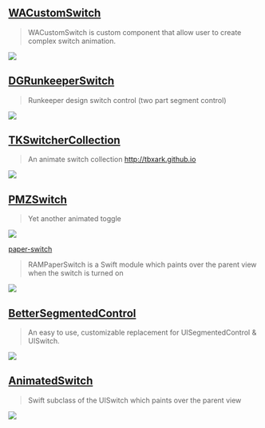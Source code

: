 [WACustomSwitch](https://github.com/wendyabrantes/WACustomSwitch)
--
> WACustomSwitch is custom component that allow user to create complex switch animation.

![](https://raw.githubusercontent.com/wendyabrantes/WACustomSwitch/master/WACustomSwitch.gif)

[DGRunkeeperSwitch](https://github.com/gontovnik/DGRunkeeperSwitch)
--
> Runkeeper design switch control (two part segment control)

![](https://raw.githubusercontent.com/gontovnik/DGRunkeeperSwitch/master/DGRunkeeperSwitch.gif)

[TKSwitcherCollection](https://github.com/TBXark/TKSwitcherCollection)
--
> An animate switch collection http://tbxark.github.io

![](https://github.com/TBXark/TKSwitcherCollection/raw/master/SwitcherCollection/gif.gif)

[PMZSwitch](https://github.com/kovpas/PMZSwitch)
--
> Yet another animated toggle

![](https://github.com/kovpas/PMZSwitch/raw/master/Assets/switch.gif)

[paper-switch](https://github.com/Ramotion/paper-switch)
> RAMPaperSwitch is a Swift module which paints over the parent view when the switch is turned on

![](https://github.com/Ramotion/paper-switch/raw/master/screenshot.gif)

[BetterSegmentedControl](https://github.com/gmarm/BetterSegmentedControl)
--
> An easy to use, customizable replacement for UISegmentedControl & UISwitch.

![](https://camo.githubusercontent.com/5a35efc4c67e0908674ccf83531a57bac3761044/68747470733a2f2f6d656469612e67697068792e636f6d2f6d656469612f336f475246784145616f41416a716e5a36672f67697068792e676966)

[AnimatedSwitch](https://github.com/alsedi/AnimatedSwitch)
--
> Swift subclass of the UISwitch which paints over the parent view

![](https://github.com/alsedi/AnimatedSwitch/raw/master/animation2.gif)
